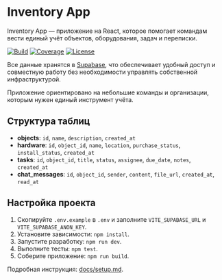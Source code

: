 # Inventory App

Inventory App — приложение на React, которое помогает командам вести единый учёт объектов, оборудования, задач и переписки.

[![Build](https://github.com/devyjones991-ai/inventory-app/actions/workflows/supabase-migrate.yml/badge.svg)](https://github.com/devyjones991-ai/inventory-app/actions)
[![Coverage](https://img.shields.io/codecov/c/github/devyjones991-ai/inventory-app)](https://codecov.io/gh/devyjones991-ai/inventory-app)
[![License](https://img.shields.io/github/license/devyjones991-ai/inventory-app)](LICENSE)

Все данные хранятся в [Supabase](https://supabase.com/), что обеспечивает удобный доступ и совместную работу без необходимости управлять собственной инфраструктурой.

Приложение ориентировано на небольшие команды и организации, которым нужен единый инструмент учёта.

## Структура таблиц

- **objects**: `id`, `name`, `description`, `created_at`
- **hardware**: `id`, `object_id`, `name`, `location`, `purchase_status`, `install_status`, `created_at`
- **tasks**: `id`, `object_id`, `title`, `status`, `assignee`, `due_date`, `notes`, `created_at`
- **chat_messages**: `id`, `object_id`, `sender`, `content`, `file_url`, `created_at`, `read_at`

## Настройка проекта

1. Скопируйте `.env.example` в `.env` и заполните `VITE_SUPABASE_URL` и `VITE_SUPABASE_ANON_KEY`.
2. Установите зависимости: `npm install`.
3. Запустите разработку: `npm run dev`.
4. Выполните тесты: `npm test`.
5. Соберите приложение: `npm run build`.

Подробная инструкция: [docs/setup.md](docs/setup.md).